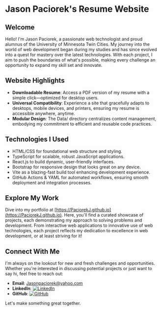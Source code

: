 # Jason Paciorek's Resume Website

## Welcome
Hello! I'm Jason Paciorek, a passionate web technologist and proud alumnus of the University of Minnesota Twin Cities. My journey into the world of web development began during my studies and has since evolved into a quest for mastery over the latest technologies. With each project, I aim to push the boundaries of what's possible, making every challenge an opportunity to expand my skill set and innovate.

## Website Highlights
- **Downloadable Resume**: Access a PDF version of my resume with a simple click—optimized for desktop users.
- **Universal Compatibility**: Experience a site that gracefully adapts to desktops, mobile devices, and printers, ensuring my resume is accessible anywhere, anytime.
- **Modular Design**: The Data/ directory centralizes content management, embodying my commitment to efficient and reusable code practices.

## Technologies I Used
- HTML/CSS for foundational web structure and styling.
- TypeScript for scalable, robust JavaScript applications.
- React.js to build dynamic, user-friendly interfaces.
- Bootstrap for responsive design that looks great on any device.
- Vite as a blazing-fast build tool enhancing development experience.
- GitHub Actions & YAML for automated workflows, ensuring smooth deployment and integration processes.

## Explore My Work
Dive into my portfolio at [https://PaciorekJ.github.io](https://PaciorekJ.github.io). Here, you'll find a curated showcase of projects, each demonstrating my approach to solving problems and development. From interactive web applications to innovative use of web technologies, each project reflects my dedication to excellence in web development, or at least striving for it!

## Connect With Me
I'm always on the lookout for new and fresh challenges and opportunities. Whether you're interested in discussing potential projects or just want to say hi, feel free to reach out:

- **Email**: Jasonpaciorek@yahoo.com
- **LinkedIn**: [![LinkedIn](https://img.shields.io/badge/-LinkedIn-black.svg?style=for-the-badge&logo=linkedin&colorB=555)](https://linkedin.com/in/jasonpaciorek)
- **GitHub**: [![GitHub](https://img.shields.io/badge/github-%23121011.svg?style=for-the-badge&logo=github&logoColor=white)](https://github.com/PaciorekJ)

Let's make something great together.
